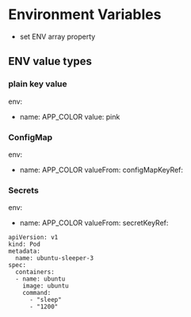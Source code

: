 # Environment Variables
* set ENV array property 

## ENV value types

### plain key value
env:
  - name: APP_COLOR
    value: pink

### ConfigMap
env:
  - name: APP_COLOR
    valueFrom: 
        configMapKeyRef:

### Secrets
env:
  - name: APP_COLOR
    valueFrom: 
        secretKeyRef:

```
apiVersion: v1
kind: Pod 
metadata:
  name: ubuntu-sleeper-3
spec:
  containers:
  - name: ubuntu
    image: ubuntu
    command:
      - "sleep"
      - "1200"
```
